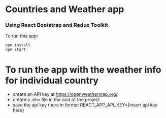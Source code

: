 # Countries and Weather app

### Using React Bootstrap and Redux Toolkit

To run this app:

``` shell
npm install
npm start
```
# To run the app with the weather info for individual country 
- create an API key at https://openweathermap.org/
- create a .env file in the root of the project
-  save the api key there in format REACT_APP_API_KEY={insert api key here}